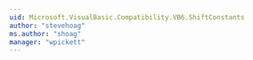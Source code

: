 ```yaml
---
uid: Microsoft.VisualBasic.Compatibility.VB6.ShiftConstants
author: "stevehoag"
ms.author: "shoag"
manager: "wpickett"
---
```

